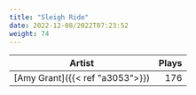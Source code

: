 ```yaml
---
title: "Sleigh Ride"
date: 2022-12-08/2022T07:23:52
weight: 74
---
```




 Artist | Plays 
----- | -----:
[Amy Grant]({{< ref "a3053">}}) | 176
